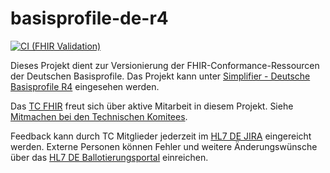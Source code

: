 # basisprofile-de-r4

[![CI (FHIR Validation)](https://github.com/hl7germany/basisprofil-de-r4/actions/workflows/main.yml/badge.svg)](https://github.com/hl7germany/basisprofil-de-r4/actions/workflows/main.yml)

Dieses Projekt dient zur Versionierung der FHIR-Conformance-Ressourcen der Deutschen Basisprofile. Das Projekt kann unter [Simplifier - Deutsche Basisprofile R4](https://simplifier.net/guide/leitfaden-de-basis-r4?version=current) eingesehen werden.

Das [TC FHIR](https://hl7.de/technische-komitees/fhir/) freut sich über aktive Mitarbeit in diesem Projekt. Siehe [Mitmachen bei den Technischen Komitees](https://hl7.de/technische-komitees/mitmachen/).

Feedback kann durch TC Mitglieder jederzeit im [HL7 DE JIRA](https://hl7germany.atlassian.net/jira/software/c/projects/HFB/boards/4/backlog) eingereicht werden. Externe Personen können Fehler und weitere Änderungswünsche über das [HL7 DE Ballotierungsportal](https://hl7germany.atlassian.net/servicedesk/customer/portal/3) einreichen.

